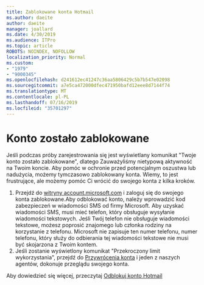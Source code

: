 ```yaml
---
title: Zablokowane konta Hotmail
ms.author: daeite
author: daeite
manager: joallard
ms.date: 4/30/2019
ms.audience: ITPro
ms.topic: article
ROBOTS: NOINDEX, NOFOLLOW
localization_priority: Normal
ms.custom:
- "1979"
- "9000345"
ms.openlocfilehash: d241612ec41247c36aa5806429c5b7b547e02098
ms.sourcegitcommit: a7e5ca472000dfec471950bafd12eee8d7144f74
ms.translationtype: MT
ms.contentlocale: pl-PL
ms.lasthandoff: 07/16/2019
ms.locfileid: "35701297"
---
```

# <a name="account-locked"></a>Konto zostało zablokowane

Jeśli podczas próby zarejestrowania się jest wyświetlany komunikat "Twoje konto zostało zablokowane", dlatego Zauważyliśmy nietypową aktywność na Twoim koncie. Aby pomóc w ochronie przed potencjalnym oszustwa lub nadużycia, możemy tymczasowo zablokowany konta. Wiemy, to jest frustrujące, ale możemy pomóc Ci wrócić do swojego konta z kilka kroków.

1. Przejdź do [witryny account.microsoft.com](https://go.microsoft.com/fwlink/?linkid=2090484) i zaloguj się do swojego konta zablokowane.Aby odblokować konto, należy wprowadzić kod zabezpieczeń w wiadomości SMS od firmy Microsoft. Aby uzyskać wiadomości SMS, musi mieć telefon, który obsługuje wysyłanie wiadomości tekstowych. Jeśli Twój telefon nie obsługuje wiadomości tekstowe, możesz poprosić znajomego lub członka rodziny na korzystanie z telefonu. Microsoft nie zapisuje ten numer telefonu, numer telefonu, który służy do odbierania tej wiadomości tekstowe nie musi być skojarzona z Twoim kontem.
2. Jeśli zostanie wyświetlony komunikat "Przekroczony limit wykorzystania", przejdź do [Przywrócenia konta](https://go.microsoft.com/fwlink/?linkid=2090483) i jeden z naszych agentów, dokonuje przeglądu swojego konta.

Aby dowiedzieć się więcej, przeczytaj [Odblokuj konto Hotmail](https://support.office.com/article/f4ad2701-d166-4d8b-8a6a-9af2a1f8a4c4?wt.mc_id=Office_Outlook_com_Alchemy) 